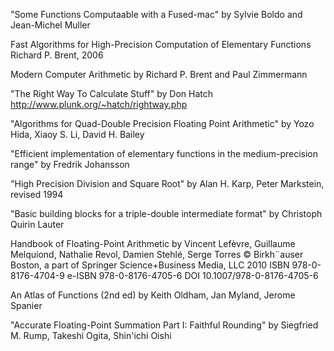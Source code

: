
"Some Functions Computaable with a Fused-mac"
by Sylvie Boldo and Jean-Michel Muller

Fast Algorithms for High-Precision Computation of Elementary Functions
Richard P. Brent, 2006

Modern Computer Arithmetic
by Richard P. Brent and Paul Zimmermann

"The Right Way To Calculate Stuff"
by Don Hatch
http://www.plunk.org/~hatch/rightway.php

"Algorithms for Quad-Double Precision Floating Point Arithmetic"
by Yozo Hida, Xiaoy S. Li, David H. Bailey

"Efficient implementation of elementary functions in the medium-precision range"
by Fredrik Johansson


"High Precision Division and Square Root"
by Alan H. Karp, Peter Markstein, revised 1994


"Basic building blocks for a triple-double intermediate format"
by Christoph Quirin Lauter

Handbook of Floating-Point Arithmetic
   by Vincent Lefèvre, Guillaume Melquiond, Nathalie Revol, Damien Stehlé, Serge Torres
   © Birkh¨auser Boston, a part of Springer Science+Business Media, LLC 2010
   ISBN 978-0-8176-4704-9  e-ISBN 978-0-8176-4705-6  DOI 10.1007/978-0-8176-4705-6

An Atlas of Functions (2nd ed)
by Keith Oldham, Jan Myland, Jerome Spanier

"Accurate Floating-Point Summation Part I: Faithful Rounding"
by Siegfried M. Rump, Takeshi Ogita, Shin'ichi Oishi

